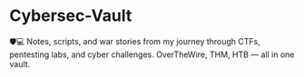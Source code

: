 # Cybersec-Vault
🛡️💻 Notes, scripts, and war stories from my journey through CTFs, pentesting labs, and cyber challenges. OverTheWire, THM, HTB — all in one vault.
